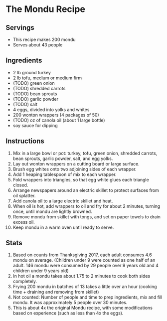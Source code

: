 # The Mondu Recipe

## Servings

* This recipe makes 200 mondu
* Serves about 43 people

## Ingredients

* 2 lb ground turkey
* 2 lb tofu, medium or medium firm
* (TODO) green onion
* (TODO) shredded carrots
* (TODO) bean sprouts
* (TODO) garlic powder
* (TODO) salt
* 4 eggs, divided into yolks and whites
* 200 wonton wrappers (4 packages of 50)
* (TODO) oz of canola oil (about 1 large bottle)
* soy sauce for dipping

## Instructions

1. Mix in a large bowl or pot: turkey, tofu, green onion, shredded carrots, bean sprouts, garlic powder, salt, and egg yolks.
1. Lay out wonton wrappers on a cutting board or large surface. 
1. Brush egg whites onto two adjoining sides of each wrapper.
1. Add 1 heaping tablespoon of mix to each wrapper.
1. Fold wrappers into triangles, so that egg white glues each triangle closed.
1. Arrange newspapers around an electric skillet to protect surfaces from oil splatter.
1. Add canola oil to a large electric skillet and heat.
1. When oil is hot, add wrappers to oil and fry for about 2 minutes, turning once, until mondu are lightly browned.
1. Remove mondu from skillet with tongs, and set on paper towels to drain excess oil.
1. Keep mondu in a warm oven until ready to serve.

## Stats

1. Based on counts from Thanksgiving 2017, each adult consumes 4.6 mondu on average. (Children under 9 were counted as one half of an adult. 146 mondu were consumed by 29 people over 9 years old and 4 children under 9 years old)
1. In hot oil a mondu takes about 1.75 to 2 minutes to cook both sides completely.
1. Frying 200 mondu in batches of 13 takes a little over an hour (cooking time + draining and removing from skillet)
1. Not counted: Number of people and time to prep ingredients, mix and fill mondu. It was approximately 5 people over 30 minutes.
1. This is about 4x the original Mondu recipe, with some modifications based on experience (such as less than 4x the eggs).

